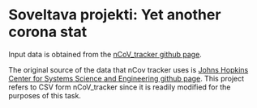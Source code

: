# Soveltava projekti: Yet another corona stat

Input data is obtained from the [nCoV_tracker github page](https://github.com/eparker12/nCoV_tracker). 

The original source of the data that nCov tracker uses is [Johns Hopkins Center for Systems Science and Engineering github page](https://github.com/CSSEGISandData/COVID-19/tree/master/csse_covid_19_data/csse_covid_19_time_series). This project refers to CSV form nCoV_tracker since it is readily modified for the purposes of this task.
